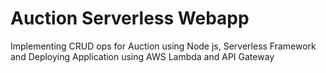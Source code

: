 # Auction Serverless Webapp

Implementing CRUD ops for Auction using Node js, Serverless Framework and Deploying Application using AWS Lambda and API Gateway
